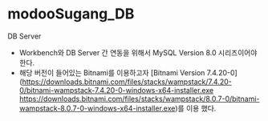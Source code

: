# modooSugang_DB
DB Server

* Workbench와 DB Server 간 연동을 위해서 MySQL Version 8.0 시리즈이어야 한다.
* 해당 버전이 들어있는 Bitnami를 이용하고자 [Bitnami Version 7.4.20-0](https://downloads.bitnami.com/files/stacks/wampstack/7.4.20-0/bitnami-wampstack-7.4.20-0-windows-x64-installer.exe https://downloads.bitnami.com/files/stacks/wampstack/8.0.7-0/bitnami-wampstack-8.0.7-0-windows-x64-installer.exe)를 이용 했다.
